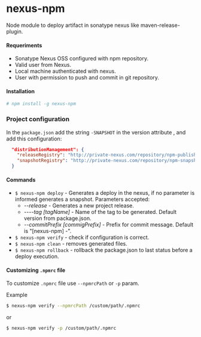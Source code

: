 # nexus-npm

Node module to deploy artifact in sonatype nexus like maven-release-plugin.

#### Requeriments

* Sonatype Nexus OSS configured with npm repository.
* Valid user from Nexus.
* Local machine authenticated with nexus.
* User with permission to push and commit in git repository.

#### Installation

```bash
# npm install -g nexus-npm
```

### Project configuration

In the `package.json` add the string `-SNAPSHOT` in the version attribute , and add this configuration:

```json
  "distributionManagement": {
    "releaseRegistry": "http://private-nexus.com/repository/npm-publish/",
    "snapshotRegistry": "http://private-nexus.com/repository/npm-snapshot/"
  }
```

#### Commands

* `$ nexus-npm deploy` - Generates a deploy in the nexus, if no parameter is informed generates a snapshot.
    Parameters accepted: 
    * *--release* - Generates a new project release.
    * *----tag [tagName]* - Name of the tag to be generated. Default version from package.json.
    * *--commitPrefix [commigPrefix]* - Prefix for commit message. Default is "[nexus-npm] -".
* `$ nexus-npm verify` - check if configuration is correct.
* `$ nexus-npm clean` - removes generated files. 
* `$ nexus-npm rollback` - rollback the package.json to last status before a deploy execution.

#### Customizing `.npmrc` file
To customize `.npmrc` file use `--npmrcPath` or `-p` param.

Example
```bash
$ nexus-npm verify --npmrcPath /custom/path/.npmrc
``` 
or
```bash
$ nexus-npm verify -p /custom/path/.npmrc
``` 

